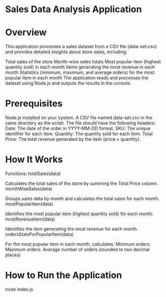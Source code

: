 # Sales Data Analysis Application

# Overview

This application processes a sales dataset from a CSV file (data-set.csv) and provides detailed insights about store sales, including:

Total sales of the store
Month-wise sales totals
Most popular item (highest quantity sold) in each month
Items generating the most revenue in each month
Statistics (minimum, maximum, and average orders) for the most popular item in each month
The application reads and processes the dataset using Node.js and outputs the results in the console.

# Prerequisites

Node.js installed on your system.
A CSV file named data-set.csv in the same directory as the script. The file should have the following headers:
Date: The date of the order in YYYY-MM-DD format.
SKU: The unique identifier for each item.
Quantity: The quantity sold for each item.
Total Price: The total revenue generated by the item (price × quantity).


# How It Works
Functions:
totalSales(data)

Calculates the total sales of the store by summing the Total Price column.
monthWiseSales(data)

Groups sales data by month and calculates the total sales for each month.
mostPopularItem(data)

Identifies the most popular item (highest quantity sold) for each month.
mostRevenueItem(data)

Identifies the item generating the most revenue for each month.
ordersStatsForPopularItem(data)

For the most popular item in each month, calculates:
Minimum orders.
Maximum orders.
Average number of orders (rounded to two decimal places)

# How to Run the Application
node index.js


